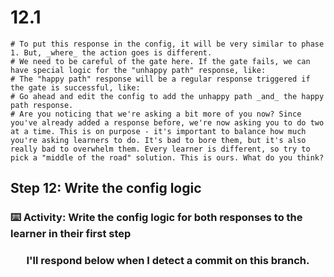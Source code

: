   # 12.1
    # To put this response in the config, it will be very similar to phase 1. But, _where_ the action goes is different. 
    # We need to be careful of the gate here. If the gate fails, we can have special logic for the "unhappy path" response, like:
    # The "happy path" response will be a regular response triggered if the gate is successful, like: 
    # Go ahead and edit the config to add the unhappy path _and_ the happy path response.
    # Are you noticing that we're asking a bit more of you now? Since you've already added a response before, we're now asking you to do two at a time. This is on purpose - it's important to balance how much you're asking learners to do. It's bad to bore them, but it's also really bad to overwhelm them. Every learner is different, so try to pick a "middle of the road" solution. This is ours. What do you think?

## Step 12: Write the config logic

### :keyboard: Activity: Write the config logic for both responses to the learner in their first step

<h3 align="center">I'll respond below when I detect a commit on this branch.</h3>
